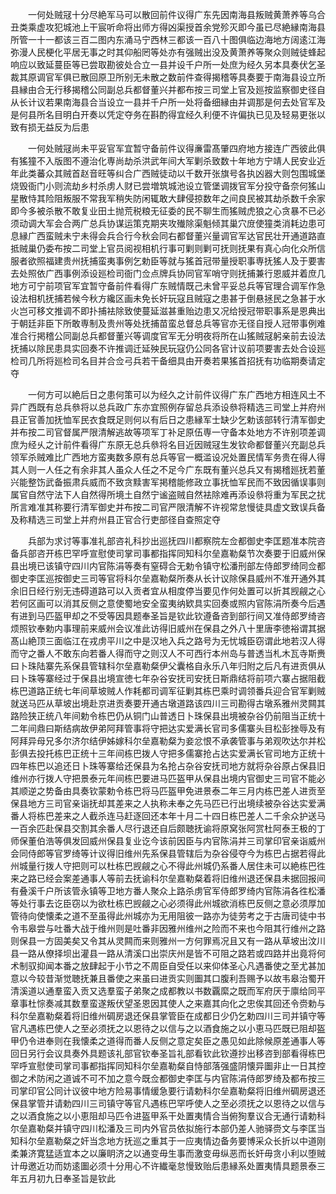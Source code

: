 <!-- { "loadSidebar": true } -->
　　一何处贼冦十分尽絶军马可以散回前件议得广东先因南海县叛贼黄萧养等乌合丑类乘虚攻犯城池上干宸听命将出师方得凶渠授首余党殄灭即今虽已尽絶縁南海县所管一十一都该三百二图内东涌马宁西林三都该一百八十图俱临边海地方阔逺江海弥漫人民梗化平居无事之时其仰船罔等处亦有强贼出没及黄萧养等聚众则贼徒蜂起响应以致延蔓臣等已尝取勘彼处合立一县并设千户所一处庶为经久另本具奏伏乞圣裁其原调官军俱已散回原卫所别无未散之数前件查得揭稽等具奏要于南海县设立所县縁由合无行移揭稽公同副总兵都督董兴并都布按三司堂上官及廵按监察御史径自从长计议若果南海县合当设立一县并千户所一处将备细縁由并调那是何去处官军及是何县所名目明白开奏以凭定夺务在斟酌得宜经久利便不许偏执已见及轻易更张以致有损无益反为后患

　　一何处贼冦尚未平妥官军宜暂守备前件议得亷雷髙肇四府地方接连广西彼此俱有猺獞不入版图不遵治化専尚劫杀洪武年间大军剿杀致数十年地方宁靖人民安业近年此类蕃众其贼首赵音旺等纠合广西贼徒动以千数开张旗号各执凶器大则包围城堡烧毁衙门小则流劫乡村杀虏人财已尝増筑城池设立管堡调拨官军分投守备奈何猺山星散恃其险阻叛服不常我军稍失防闲辄敢大肆侵掠数年之间良民被其劫杀数千余家即今多被杀散不敢复业田土抛荒税粮无征委的民不聊生而猺贼虎狼之心贪暴不已必须动调大军会合两广总兵协谋运策克期夹攻殱除渠魁倾其巢穴庻使獞类消耗边患可息縁广西蛮贼未宁未得会兵合行今秋会同右都督董兴量调官军达官民壮开通道路直抵贼巢仍委布按二司堂上官员阅视相机行事可剿则剿可抚则抚果有真心向化众所信服者欲照福建贵州抚捕蛮夷事例乞勅臣等就与猺首冠带量授职事専抚猺人及于要害去处照依广西事例添设廵检司衙门佥点牌兵协同官军哨守则抚捕兼行恩威并着庶几地方可宁前项官军宜暂守备前件看得广东贼情既己未曾平妥总兵等官理合调军作急设法相机抚捕若候今秋方纔区画未免长奸玩寇且贼寇之患甚于倒悬拯民之急甚于水火岂可移文推调不即扑捕袪除致使蔓延滋甚重贻边患又况给授冠带职事系是恩典出于朝廷非臣下所敢専制及贵州等处抚捕苗蛮总督总兵等官亦无径自授人冠带事例难准合行掲稽公同副总兵都督董兴等调度官军无分明夜将所在山猺贼冦躬亲前去设法抚捕以除民患具实回奏不许推调迁延殃民玩寇仍公同各官计议前项要害去处合设廵检司几所将廵检司名目并合佥弓兵若干备细具由开奏若果猺首招抚有功临期奏请定夺

　　一何方可以絶后日之患何策可以为经久之计前件议得广东广西地方相连风土不异广西既有总兵叅将以总兵政广东亦宜照例存留总兵添设叅将精选三司堂上并府州县正官善加抚恤军民衣食既足则何以有后日之患縁军士缺少乞勅该部转行清军御史并布按二司官督属严限清解逃故等项军丁补足原伍専一守备本处地方不许别项差调庶为经乆之计前件看得广东原无总兵叅将名目近因贼冦生发钦命都督董兴充副总兵领军杀贼难比广西地方蛮夷数多原有总兵等官一概滥设况处置民情军务贵在得人得其人则一人任之有余非其人虽众人任之不足今广东既有董兴总兵又有揭稽廵抚若董兴能整饬武备振肃兵威而不致贪黩害军掲稽能修政立事抚恤军民而不致因循误事则属官自然守法下人自然得所境土自然宁谧盗贼自然袪除难再添设叅将重为军民之扰所言难准其称要行清军御史并布按二司官严限清解不许视常怠慢徒具虚文致误兵备及称精选三司堂上并府州县正官合行吏部径自查照定夺

　　兵部为求讨等事准礼部咨礼科抄出巡抚四川都察院左佥都御史李匡题准本院咨备兵部咨开栋巴罕呼宣慰使司掌司事都指挥同知科尔垒嘉勒粲节次奏要于旧威州保县出境已该镇守四川内官陈涓等奏有窒碍合无勅令镇守松潘刑部左侍郎罗绮同佥都御史李匡巡按御史三司等官将科尔垒嘉勒粲所奏从长计议除保县威州不准开通外其余旧日经行别无违碍道路可以入贡者宜从相度停当要见作何处置可以折其觊觎之心若何区画可以消其反侧之意使蜀地安全蛮夷纳欵具实回奏或照内官陈涓所奏今后遇有进到马匹盔甲却之不受等因具题奉圣旨是钦此钦遵备咨到部行间又准侍郎罗绮咨烦照钦奉勅内事理前来威州会议准此访得旧威州在保县之外八十里唐李徳裕谓其据髙山絶顶三面临江在戎虏平川之中是汉地入兵之路号为无忧城臣窃谓此地若汉人得而守之番人不敢东向若番人得而守之则汉人不可西行本州岛与普透当札木瓦寺斯赉曰卜珠陆寨先系保县管辖科尔垒嘉勒粲伊父囊格自永乐八年归附之后凡有进贡俱从曰卜珠等寨经过于保县出境宣徳七年杂谷安抚司安抚日斯鼎结将前项六寨占据阻截栋巴道路正统七年间草坡贼人作耗都司调军征剿其栋巴乘时调领番兵迎合官军剿贼就送马匹从草坡出境赴京进贡奏要开通古墩道路该四川三司勘得古墩系雅州灵闗其路险狭正统八年间勅令栋巴仍从铜门山普透日卜珠保县出境被杂谷仍前阻当正统十二年间鼎曰斯结病故伊弟阿拜管事将守把达实爱满长官司多儒寨头目松彭挫辱及有阿拜异母兄多尔济尔结伊姊嫁科尔垒嘉勒粲为妾忿恨不承袭管事与弟观吹达尔并松彭俱去投托栋巴正统十三年间栋巴拨人守把多儒寨抢占达实爱满长官司地方正统十四年栋巴以追还日卜珠等寨给还保县为名抢占杂谷安抚司地方就将杂谷原占保县旧维州亦行拨人守把景泰元年间栋巴要进马匹盔甲从保县出境内官御史三司官不能必其顺逆之势备由具奏钦蒙勅令栋巴将马匹盔甲免进景泰二年三月内栋巴差人进贡至保县地方三司官亲诣抚却其差来之人执称未奉之先马匹已行出境续被杂谷达实爱满番人将栋巴差来之人截杀连马赶逐回还本年十月二十四日栋巴差人二千余众护送马一百余匹赴保县交割其余番人尽行退还自后颇聴抚谕将原窝张阿赏杜阿泰王极的丁师保董伯浩等俱发回威州保县复业讫今该前因臣与内官陈涓并三司掌印官亲诣威州会同侍郎等官罗绮等计议得旧维州先系保县管辖后为杂谷侵夺今为栋巴占据若得此州城量行拨人守把则可以杜栋巴觊觎之心不得此州城仍系番人居住未可以絶栋巴徃来之路已经会案差通事人等前去抚谕科尔垒嘉勒粲着将旧维州退还保县未据回报间有叠溪千户所该管永镇等卫地方番人聚众上路杀虏官军侍郎罗绮内官陈涓各徃松潘等处行事去讫臣窃以为欲杜栋巴觊觎之心必须得此州城欲消栋巴反侧之意必须厚加管待向使懐柔之道不至虽得此州城亦为无用阻彼一路亦为徒劳考之于古唐司徒中书令韦皋尝与吐番大战于维州则是吐番非因雅州维州之险而不来也今阻其行维州之路则保县一方固美矣又令其从灵闗而来则雅州一方何罪焉况且又有一路从草坡出汶川县一路从僚择坝出灌县一路从清溪口出崇庆州是皆不可阻之路若或四路并出竟将何术制驭抑闻本番之放肆起于小节之不周臣自受任以来仰体圣心凡遇番使之至尤甚加意以今较昔渐觉聴抚兼且番使之来虽曰进贡实则圗其口腹利吾赐予以故韦皋治蜀开清溪道以通羣蛮入贡又选羣蛮子弟聚之成都教以书数覊縻之既而军府厌于廪给同平章事杜悰奏减其数羣蛮遂叛伏望圣恩因其使人之来嘉其向化之忠俟其回还令赍勅与科尔垒嘉勒粲着将旧维州碉房退还保县掌管臣在成都日少仍乞勅四川三司并镇守等官凡遇栋巴使人之至必须抚之以恩待之以信与之以酒食施之以小恵马匹既已阻却盔甲仍令进奉则在我懐柔之道得而番人反侧之意定矣臣之愚见如此除候原差通事人等回日另行会议具奏外具题该礼部官钦奉圣旨礼部看钦此钦遵抄出移咨到部看得栋巴罕呼宣慰使司掌司事都指挥同知科尔垒嘉勒粲自恃部落强盛阴懐异圗非止一日其控御之术防闲之道诚不可不加之意今既佥都御史李匡与内官陈涓侍郎罗绮及都布按三司掌印官公同计议彼中地方险易事情缓急要行请勅科尔垒嘉勒粲将旧维州碉房退还保县掌管并请勅四川三司镇守等官凡遇栋巴罕呼使人之至必须抚之以恩待之以信与之以酒食施之以小恵阻却马匹令进盔甲系干处置夷情合当俯狥羣议合无通行请勅科尔垒嘉勒粲并镇守四川松潘及三司内外官员依拟施行本部仍差人驰驿赍文与李匡当知科尔垒嘉勒粲之奸当念地方抚巡之重其于一应夷情边备务要博采众长折以中道刚柔兼济寛猛适宜本之以廉眀济之以通变毋生事而激变毋纵恶而长奸毋贪小利以堕贼计毋邀近功而妨逺圗必须十分用心不许纎毫怠慢致贻后患縁系处置夷情具题景泰三年五月初九日奉圣旨是钦此

